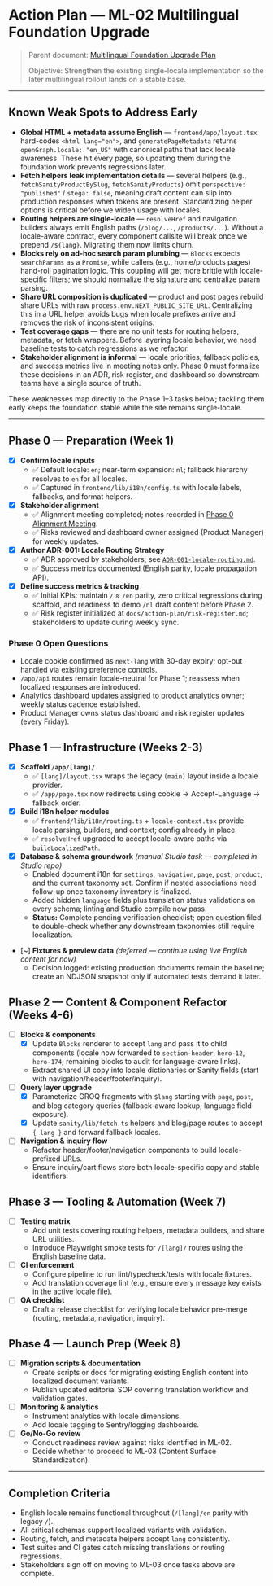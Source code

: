 # Action Plan — ML-02 Multilingual Foundation Upgrade

> Parent document: [Multilingual Foundation Upgrade Plan](../multi-language-foundation-plan.md)
>
> Objective: Strengthen the existing single-locale implementation so the later multilingual rollout lands on a stable base.

---

## Known Weak Spots to Address Early

- **Global HTML + metadata assume English** — `frontend/app/layout.tsx` hard-codes `<html lang="en">`, and `generatePageMetadata` returns `openGraph.locale: "en_US"` with canonical paths that lack locale awareness. These hit every page, so updating them during the foundation work prevents regressions later.
- **Fetch helpers leak implementation details** — several helpers (e.g., `fetchSanityProductBySlug`, `fetchSanityProducts`) omit `perspective: "published"` / `stega: false`, meaning draft content can slip into production responses when tokens are present. Standardizing helper options is critical before we widen usage with locales.
- **Routing helpers are single-locale** — `resolveHref` and navigation builders always emit English paths (`/blog/...`, `/products/...`). Without a locale-aware contract, every component callsite will break once we prepend `/${lang}`. Migrating them now limits churn.
- **Blocks rely on ad-hoc search param plumbing** — `Blocks` expects `searchParams` as a `Promise`, while callers (e.g., home/products pages) hand-roll pagination logic. This coupling will get more brittle with locale-specific filters; we should normalize the signature and centralize param parsing.
- **Share URL composition is duplicated** — product and post pages rebuild share URLs with raw `process.env.NEXT_PUBLIC_SITE_URL`. Centralizing this in a URL helper avoids bugs when locale prefixes arrive and removes the risk of inconsistent origins.
- **Test coverage gaps** — there are no unit tests for routing helpers, metadata, or fetch wrappers. Before layering locale behavior, we need baseline tests to catch regressions as we refactor.
- **Stakeholder alignment is informal** — locale priorities, fallback policies, and success metrics live in meeting notes only. Phase 0 must formalize these decisions in an ADR, risk register, and dashboard so downstream teams have a single source of truth.

These weaknesses map directly to the Phase 1–3 tasks below; tackling them early keeps the foundation stable while the site remains single-locale.

---

## Phase 0 — Preparation (Week 1)

- [x] **Confirm locale inputs**
  - ✅ Default locale: `en`; near-term expansion: `nl`; fallback hierarchy resolves to `en` for all locales.
  - ✅ Captured in `frontend/lib/i18n/config.ts` with locale labels, fallbacks, and format helpers.
- [x] **Stakeholder alignment**
  - ✅ Alignment meeting completed; notes recorded in [Phase 0 Alignment Meeting](./meetings/phase-0-alignment.md).
  - ✅ Risks reviewed and dashboard owner assigned (Product Manager) for weekly updates.
- [x] **Author ADR-001: Locale Routing Strategy**
  - ✅ ADR approved by stakeholders; see [`ADR-001-locale-routing.md`](./ADR-001-locale-routing.md).
  - ✅ Success metrics documented (English parity, locale propagation API).
- [x] **Define success metrics & tracking**
  - ✅ Initial KPIs: maintain `/` ≈ `/en` parity, zero critical regressions during scaffold, and readiness to demo `/nl` draft content before Phase 2.
  - ✅ Risk register initialized at `docs/action-plan/risk-register.md`; stakeholders to update during weekly sync.

### Phase 0 Open Questions

- Locale cookie confirmed as `next-lang` with 30-day expiry; opt-out handled via existing preference controls.
- `/app/api` routes remain locale-neutral for Phase 1; reassess when localized responses are introduced.
- Analytics dashboard updates assigned to product analytics owner; weekly status cadence established.
- Product Manager owns status dashboard and risk register updates (every Friday).

## Phase 1 — Infrastructure (Weeks 2-3)

- [x] **Scaffold `/app/[lang]/`**
  - ✅ `[lang]/layout.tsx` wraps the legacy `(main)` layout inside a locale provider.
  - ✅ `/app/page.tsx` now redirects using cookie → Accept-Language → fallback order.
- [x] **Build i18n helper modules**
  - ✅ `frontend/lib/i18n/routing.ts` + `locale-context.tsx` provide locale parsing, builders, and context; config already in place.
  - ✅ `resolveHref` upgraded to accept locale-aware paths via `buildLocalizedPath`.
- [x] **Database & schema groundwork** *(manual Studio task — completed in Studio repo)*
  - Enabled document i18n for `settings`, `navigation`, `page`, `post`, `product`, and the current taxonomy set. Confirm if nested associations need follow-up once taxonomy inventory is finalized.
  - Added hidden `language` fields plus translation status validations on every schema; linting and Studio compile now pass.
  - **Status:** Complete pending verification checklist; open question filed to double-check whether any downstream taxonomies still require localization.
- [~] **Fixtures & preview data** *(deferred — continue using live English content for now)*
  - Decision logged: existing production documents remain the baseline; create an NDJSON snapshot only if automated tests demand it later.

## Phase 2 — Content & Component Refactor (Weeks 4-6)

- [ ] **Blocks & components**
  - [x] Update `Blocks` renderer to accept `lang` and pass it to child components (locale now forwarded to `section-header`, `hero-12`, `hero-174`; remaining blocks to audit for language-aware links).
  - Extract shared UI copy into locale dictionaries or Sanity fields (start with navigation/header/footer/inquiry).
- [ ] **Query layer upgrade**
  - [x] Parameterize GROQ fragments with `$lang` starting with `page`, `post`, and blog category queries (fallback-aware lookup, language field exposure).
  - [x] Update `sanity/lib/fetch.ts` helpers and blog/page routes to accept `{ lang }` and forward fallback locales.
- [ ] **Navigation & inquiry flow**
  - Refactor header/footer/navigation components to build locale-prefixed URLs.
  - Ensure inquiry/cart flows store both locale-specific copy and stable identifiers.

## Phase 3 — Tooling & Automation (Week 7)

- [ ] **Testing matrix**
  - Add unit tests covering routing helpers, metadata builders, and share URL utilities.
  - Introduce Playwright smoke tests for `/[lang]/` routes using the English baseline data.
- [ ] **CI enforcement**
  - Configure pipeline to run lint/typecheck/tests with locale fixtures.
  - Add translation coverage lint (e.g., ensure every message key exists in the active locale file).
- [ ] **QA checklist**
  - Draft a release checklist for verifying locale behavior pre-merge (routing, metadata, navigation, inquiry).

## Phase 4 — Launch Prep (Week 8)

- [ ] **Migration scripts & documentation**
  - Create scripts or docs for migrating existing English content into localized document variants.
  - Publish updated editorial SOP covering translation workflow and validation gates.
- [ ] **Monitoring & analytics**
  - Instrument analytics with locale dimensions.
  - Add locale tagging to Sentry/logging dashboards.
- [ ] **Go/No-Go review**
  - Conduct readiness review against risks identified in ML-02.
  - Decide whether to proceed to ML-03 (Content Surface Standardization).

---

## Completion Criteria

- English locale remains functional throughout (`/[lang]/en` parity with legacy `/`).
- All critical schemas support localized variants with validation.
- Routing, fetch, and metadata helpers accept `lang` consistently.
- Test suites and CI gates catch missing translations or routing regressions.
- Stakeholders sign off on moving to ML-03 once tasks above are complete.
